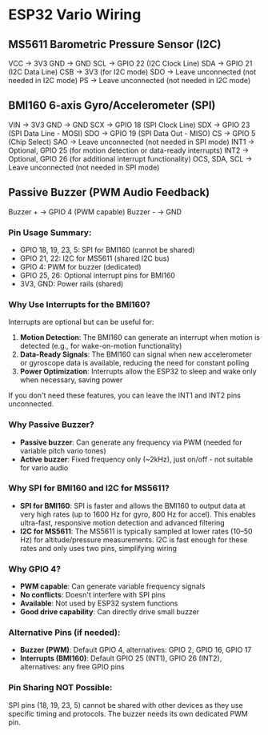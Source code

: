 # ESP32 Vario Wiring

## MS5611 Barometric Pressure Sensor (I2C)
VCC → 3V3
GND → GND
SCL → GPIO 22 (I2C Clock Line)
SDA → GPIO 21 (I2C Data Line)
CSB → 3V3 (for I2C mode)
SDO → Leave unconnected (not needed in I2C mode)
PS → Leave unconnected (not needed in I2C mode)

## BMI160 6-axis Gyro/Accelerometer (SPI)
VIN → 3V3
GND → GND
SCX → GPIO 18 (SPI Clock Line)
SDX → GPIO 23 (SPI Data Line - MOSI)
SDO → GPIO 19 (SPI Data Out - MISO)
CS → GPIO 5 (Chip Select)
SAO → Leave unconnected (not needed in SPI mode)
INT1 → Optional, GPIO 25 (for motion detection or data-ready interrupts)
INT2 → Optional, GPIO 26 (for additional interrupt functionality)
OCS, SDA, SCL → Leave unconnected (not needed in SPI mode)

## Passive Buzzer (PWM Audio Feedback)
Buzzer + → GPIO 4 (PWM capable)
Buzzer - → GND

### Pin Usage Summary:
- GPIO 18, 19, 23, 5: SPI for BMI160 (cannot be shared)
- GPIO 21, 22: I2C for MS5611 (shared I2C bus)
- GPIO 4: PWM for buzzer (dedicated)
- GPIO 25, 26: Optional interrupt pins for BMI160
- 3V3, GND: Power rails (shared)

### Why Use Interrupts for the BMI160?
Interrupts are optional but can be useful for:
1. **Motion Detection**: The BMI160 can generate an interrupt when motion is detected (e.g., for wake-on-motion functionality)
2. **Data-Ready Signals**: The BMI160 can signal when new accelerometer or gyroscope data is available, reducing the need for constant polling
3. **Power Optimization**: Interrupts allow the ESP32 to sleep and wake only when necessary, saving power

If you don't need these features, you can leave the INT1 and INT2 pins unconnected.

### Why Passive Buzzer?
- **Passive buzzer**: Can generate any frequency via PWM (needed for variable pitch vario tones)
- **Active buzzer**: Fixed frequency only (~2kHz), just on/off - not suitable for vario audio

### Why SPI for BMI160 and I2C for MS5611?
- **SPI for BMI160**: SPI is faster and allows the BMI160 to output data at very high rates (up to 1600 Hz for gyro, 800 Hz for accel). This enables ultra-fast, responsive motion detection and advanced filtering
- **I2C for MS5611**: The MS5611 is typically sampled at lower rates (10–50 Hz) for altitude/pressure measurements. I2C is fast enough for these rates and only uses two pins, simplifying wiring

### Why GPIO 4?
- **PWM capable**: Can generate variable frequency signals
- **No conflicts**: Doesn't interfere with SPI pins
- **Available**: Not used by ESP32 system functions
- **Good drive capability**: Can directly drive small buzzer

### Alternative Pins (if needed):
- **Buzzer (PWM)**: Default GPIO 4, alternatives: GPIO 2, GPIO 16, GPIO 17
- **Interrupts (BMI160)**: Default GPIO 25 (INT1), GPIO 26 (INT2), alternatives: any free GPIO pins

### Pin Sharing NOT Possible:
SPI pins (18, 19, 23, 5) cannot be shared with other devices as they use specific timing and protocols. The buzzer needs its own dedicated PWM pin.